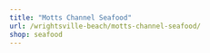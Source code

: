 ```yaml
---
title: "Motts Channel Seafood"
url: /wrightsville-beach/motts-channel-seafood/
shop: seafood
---
```

